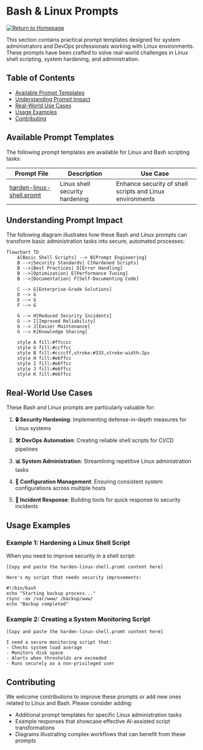 # Bash & Linux Prompts

[![Return to Homepage](https://img.shields.io/badge/Return%20to%20Homepage-blue?style=for-the-badge)](../../README.md)

This section contains practical prompt templates designed for system administrators and DevOps professionals working with Linux environments. These prompts have been crafted to solve real-world challenges in Linux shell scripting, system hardening, and administration.

## Table of Contents

- [Available Prompt Templates](#available-prompt-templates)
- [Understanding Prompt Impact](#understanding-prompt-impact)
- [Real-World Use Cases](#real-world-use-cases)
- [Usage Examples](#usage-examples)
- [Contributing](#contributing)

## Available Prompt Templates

The following prompt templates are available for Linux and Bash scripting tasks:

| Prompt File | Description | Use Case |
|-------------|-------------|----------|
| [harden-linux-shell.promt](./harden-linux-shell.promt) | Linux shell security hardening | Enhance security of shell scripts and Linux environments |

## Understanding Prompt Impact

The following diagram illustrates how these Bash and Linux prompts can transform basic administration tasks into secure, automated processes:

```mermaid
flowchart TD
    A[Basic Shell Scripts] --> B{Prompt Engineering}
    B -->|Security Standards| C[Hardened Scripts]
    B -->|Best Practices| D[Error Handling]
    B -->|Optimization| E[Performance Tuning]
    B -->|Documentation| F[Self-Documenting Code]
    
    C --> G[Enterprise-Grade Solutions]
    D --> G
    E --> G
    F --> G
    
    G --> H[Reduced Security Incidents]
    G --> I[Improved Reliability]
    G --> J[Easier Maintenance]
    G --> K[Knowledge Sharing]
    
    style A fill:#ffcccc
    style G fill:#ccffcc
    style B fill:#ccccff,stroke:#333,stroke-width:2px
    style H fill:#e6ffcc
    style I fill:#e6ffcc
    style J fill:#e6ffcc
    style K fill:#e6ffcc
```

## Real-World Use Cases

These Bash and Linux prompts are particularly valuable for:

1. **🔒 Security Hardening**: Implementing defense-in-depth measures for Linux systems

2. **🛠️ DevOps Automation**: Creating reliable shell scripts for CI/CD pipelines

3. **📊 System Administration**: Streamlining repetitive Linux administration tasks

4. **🔄 Configuration Management**: Ensuring consistent system configurations across multiple hosts

5. **🚨 Incident Response**: Building tools for quick response to security incidents

## Usage Examples

### Example 1: Hardening a Linux Shell Script

When you need to improve security in a shell script:

```
[Copy and paste the harden-linux-shell.promt content here]

Here's my script that needs security improvements:

#!/bin/bash
echo "Starting backup process..."
rsync -av /var/www/ /backup/www/
echo "Backup completed"
```

### Example 2: Creating a System Monitoring Script

```
[Copy and paste the harden-linux-shell.promt content here]

I need a secure monitoring script that:
- Checks system load average
- Monitors disk space
- Alerts when thresholds are exceeded
- Runs securely as a non-privileged user
```

## Contributing

We welcome contributions to improve these prompts or add new ones related to Linux and Bash. Please consider adding:

- Additional prompt templates for specific Linux administration tasks
- Example responses that showcase effective AI-assisted script transformations
- Diagrams illustrating complex workflows that can benefit from these prompts